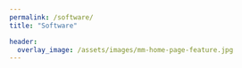 ```yaml
---
permalink: /software/
title: "Software"

header:
  overlay_image: /assets/images/mm-home-page-feature.jpg
---
```

